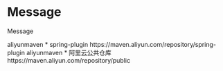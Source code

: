 # Message
Message


  <mirror>
          <id>aliyunmaven</id>
          <mirrorOf>*</mirrorOf>
          <name>spring-plugin</name>
          <url>https://maven.aliyun.com/repository/spring-plugin</url>
      </mirror>
      <mirror>
          <id>aliyunmaven</id>
          <mirrorOf>*</mirrorOf>
          <name>阿里云公共仓库</name>
          <url>https://maven.aliyun.com/repository/public</url>
      </mirror>
